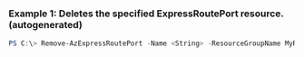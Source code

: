 ### Example 1: Deletes the specified ExpressRoutePort resource. (autogenerated)
```powershell
PS C:\> Remove-AzExpressRoutePort -Name <String> -ResourceGroupName MyResourceGroup
```


